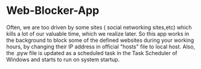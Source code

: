 # Web-Blocker-App
Often, we are too driven by some sites ( social networking sites,etc) which kills a lot of our valuable time, which we realize later. So this app works in the background to block  some of the defined websites during your working hours, by changing their IP address in official  "hosts" file to local host. Also, the .pyw file is updated as a scheduled task in the Task Scheduler of Windows and starts to run on system startup.
